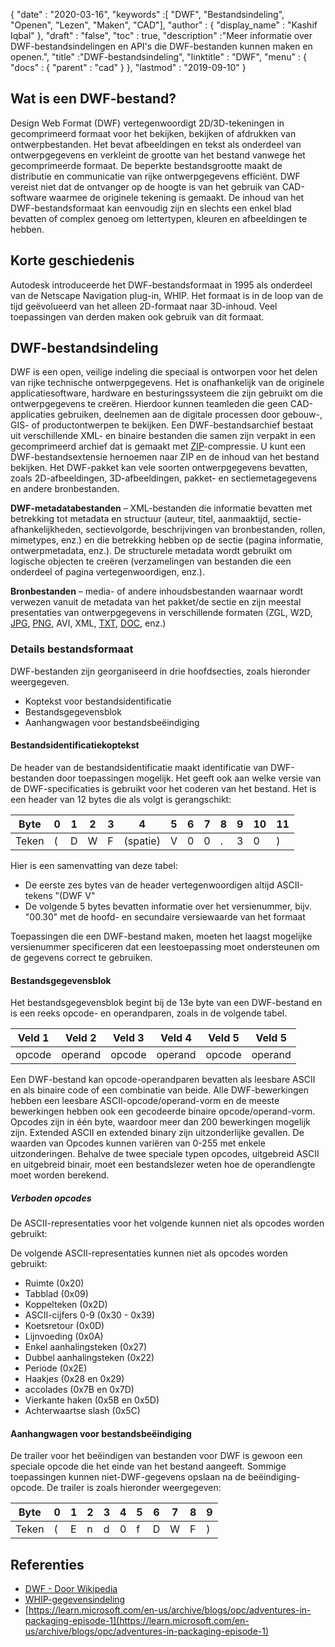 {
  "date" : "2020-03-16",
  "keywords" :[ "DWF", "Bestandsindeling", "Openen", "Lezen", "Maken", "CAD"],
  "author" : {
    "display_name" : "Kashif Iqbal"
},
  "draft" : "false",
  "toc" : true,
  "description" :"Meer informatie over DWF-bestandsindelingen en API's die DWF-bestanden kunnen maken en openen.",
  "title" :"DWF-bestandsindeling",
  "linktitle" : "DWF",
  "menu" : {
    "docs" : {
      "parent" : "cad"
}
},
  "lastmod" : "2019-09-10"
}

## Wat is een DWF-bestand?

Design Web Format (DWF) vertegenwoordigt 2D/3D-tekeningen in gecomprimeerd formaat voor het bekijken, bekijken of afdrukken van ontwerpbestanden. Het bevat afbeeldingen en tekst als onderdeel van ontwerpgegevens en verkleint de grootte van het bestand vanwege het gecomprimeerde formaat. De beperkte bestandsgrootte maakt de distributie en communicatie van rijke ontwerpgegevens efficiënt. DWF vereist niet dat de ontvanger op de hoogte is van het gebruik van CAD-software waarmee de originele tekening is gemaakt. De inhoud van het DWF-bestandsformaat kan eenvoudig zijn en slechts een enkel blad bevatten of complex genoeg om lettertypen, kleuren en afbeeldingen te hebben.

## Korte geschiedenis ##

Autodesk introduceerde het DWF-bestandsformaat in 1995 als onderdeel van de Netscape Navigation plug-in, WHIP. Het formaat is in de loop van de tijd geëvolueerd van het alleen 2D-formaat naar 3D-inhoud. Veel toepassingen van derden maken ook gebruik van dit formaat.

## DWF-bestandsindeling ##

DWF is een open, veilige indeling die speciaal is ontworpen voor het delen van rijke technische ontwerpgegevens. Het is onafhankelijk van de originele applicatiesoftware, hardware en besturingssysteem die zijn gebruikt om die ontwerpgegevens te creëren. Hierdoor kunnen teamleden die geen CAD-applicaties gebruiken, deelnemen aan de digitale processen door gebouw-, GIS- of productontwerpen te bekijken. Een DWF-bestandsarchief bestaat uit verschillende XML- en binaire bestanden die samen zijn verpakt in een gecomprimeerd archief dat is gemaakt met [ZIP](/nl/compression/zip/)-compressie. U kunt een DWF-bestandsextensie hernoemen naar ZIP en de inhoud van het bestand bekijken. Het DWF-pakket kan vele soorten ontwerpgegevens bevatten, zoals 2D-afbeeldingen, 3D-afbeeldingen, pakket- en sectiemetagegevens en andere bronbestanden.

**DWF-metadatabestanden** – XML-bestanden die informatie bevatten met betrekking tot metadata en structuur (auteur, titel, aanmaaktijd, sectie-afhankelijkheden, sectievolgorde, beschrijvingen van bronbestanden, rollen, mimetypes, enz.) en die betrekking hebben op de sectie (pagina informatie, ontwerpmetadata, enz.). De structurele metadata wordt gebruikt om logische objecten te creëren (verzamelingen van bestanden die een onderdeel of pagina vertegenwoordigen, enz.).

**Bronbestanden** – media- of andere inhoudsbestanden waarnaar wordt verwezen vanuit de metadata van het pakket/de sectie en zijn meestal presentaties van ontwerpgegevens in verschillende formaten (ZGL, W2D, [JPG](/nl/image/jpeg/), [PNG](/nl/image/png/), AVI, XML, [TXT](/nl/word-processing/txt/), [DOC](/nl/word-processing/doc/), enz.)

### Details bestandsformaat ###

DWF-bestanden zijn georganiseerd in drie hoofdsecties, zoals hieronder weergegeven.

* Koptekst voor bestandsidentificatie
* Bestandsgegevensblok
* Aanhangwagen voor bestandsbeëindiging

#### Bestandsidentificatiekoptekst ####

De header van de bestandsidentificatie maakt identificatie van DWF-bestanden door toepassingen mogelijk. Het geeft ook aan welke versie van de DWF-specificaties is gebruikt voor het coderen van het bestand. Het is een header van 12 bytes die als volgt is gerangschikt:


|Byte|0|1|2|3|4|5|6|7|8|9|10|11
--- | --- |--- | --- |--- | --- |--- | --- |--- | --- |--- | --- |--- |
|Teken|(|D|W|F|(spatie)|V|0|0|.|3|0|)

Hier is een samenvatting van deze tabel:

* De eerste zes bytes van de header vertegenwoordigen altijd ASCII-tekens "(DWF V"
* De volgende 5 bytes bevatten informatie over het versienummer, bijv. "00.30" met de hoofd- en secundaire versiewaarde van het formaat

Toepassingen die een DWF-bestand maken, moeten het laagst mogelijke versienummer specificeren dat een leestoepassing moet ondersteunen om de gegevens correct te gebruiken.

#### Bestandsgegevensblok ####

Het bestandsgegevensblok begint bij de 13e byte van een DWF-bestand en is een reeks opcode- en operandparen, zoals in de volgende tabel.

|Veld 1|Veld 2|Veld 3|Veld 4|Veld 5|Veld 5
--- | --- |--- | --- |--- | --- |
|opcode|operand|opcode|operand|opcode|operand

Een DWF-bestand kan opcode-operandparen bevatten als leesbare ASCII en als binaire code of een combinatie van beide. Alle DWF-bewerkingen hebben een leesbare ASCII-opcode/operand-vorm en de meeste bewerkingen hebben ook een gecodeerde binaire opcode/operand-vorm. Opcodes zijn in één byte, waardoor meer dan 200 bewerkingen mogelijk zijn. Extended ASCII en extended binary zijn uitzonderlijke gevallen. De waarden van Opcodes kunnen variëren van 0-255 met enkele uitzonderingen. Behalve de twee speciale typen opcodes, uitgebreid ASCII en uitgebreid binair, moet een bestandslezer weten hoe de operandlengte moet worden berekend.

##### Verboden opcodes #####

De ASCII-representaties voor het volgende kunnen niet als opcodes worden gebruikt:

De volgende ASCII-representaties kunnen niet als opcodes worden gebruikt:

* Ruimte (0x20)
* Tabblad (0x09)
* Koppelteken (0x2D)
* ASCII-cijfers 0-9 (0x30 - 0x39)
* Koetsretour (0x0D)
* Lijnvoeding (0x0A)
* Enkel aanhalingsteken (0x27)
* Dubbel aanhalingsteken (0x22)
* Periode (0x2E)
* Haakjes (0x28 en 0x29)
* accolades (0x7B en 0x7D)
* Vierkante haken (0x5B en 0x5D)
* Achterwaartse slash (0x5C)

#### Aanhangwagen voor bestandsbeëindiging ####

De trailer voor het beëindigen van bestanden voor DWF is gewoon een speciale opcode die het einde van het bestand aangeeft. Sommige toepassingen kunnen niet-DWF-gegevens opslaan na de beëindiging-opcode. De trailer is zoals hieronder weergegeven:


|Byte|0|1|2|3|4|5|6|7|8|9
---|---|---|---|---|---|---|---|---|---|---|
|Teken|(|E|n|d|0|f|D|W|F|)

## Referenties ##

* [DWF - Door Wikipedia](https://en.wikipedia.org/wiki/Design_Web_Format)
* [WHIP-gegevensindeling](http://paulbourke.net/dataformats/whip/)
* [https://learn.microsoft.com/en-us/archive/blogs/opc/adventures-in-packaging-episode-1](https://learn.microsoft.com/en-us/archive/blogs/opc/adventures-in-packaging-episode-1)

